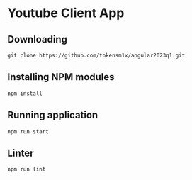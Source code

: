 # Youtube Client App

## Downloading

```
git clone https://github.com/tokensm1x/angular2023q1.git
```

## Installing NPM modules

```
npm install
```

## Running application

```
npm run start
```

## Linter

```
npm run lint
```
